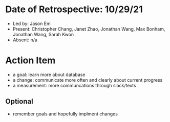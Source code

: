 # Date of Retrospective: 10/29/21

* Led by: Jason Em
* Present: Christopher Chang, Janet Zhao, Jonathan Wang, Max Bonham, Jonathan Wang, Sarah Kwon
* Absent: n/a

# Action Item

* a goal: learn more about database
* a change: communicate more often and clearly about current progress
* a measurement: more communcations through slack/texts

## Optional

* remember goals and hopefully implment changes